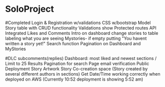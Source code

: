 # SoloProject

#Completed
Login & Registration w/validations
CSS w/bootstrap
Model Story table with CRUD functionality
Validations show 
Protected routes
API Integrated
Likes and Comments
Intro on dashboard
change stories to table labeling what you are seeing
Mystories- if empty putting "You havent  written a story yet!"
Search function
Pagination on Dashboard and MyStories

#DLC
subcomments(replies)
Dashboard: most liked and newest sections / Limit to 25 Results
Pagination for search Page
email verification
Public Deployment
Story Artwork
Story Co-creation space (Story created by several different authors in sections)
Get Date/Time working correctly when deployed on AWS (Currently 10:52 deployment is showing 5:52 am)
